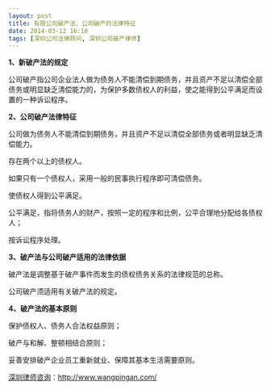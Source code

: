 ```yaml
---
layout: post
title: 有限公司破产法，公司破产的法律特征
date: 2014-03-12 16:10
tags: [深圳公司法律顾问, 深圳公司破产律师]
---
```

<strong>1、新破产法的规定</strong>

公司破产指公司企业法人做为债务人不能清偿到期债务，并且资产不足以清偿全部债务或明显缺乏清偿能力的，为保护多数债权人的利益，使之能得到公平满足而设置的一种诉讼程序。

<strong>2、公司破产法律特征</strong>

公司做为债务人不能清偿到期债务，并且资产不足以清偿全部债务或者明显缺乏清偿能力。

存在两个以上的债权人。

如果只有一个债权人，采用一般的民事执行程序即可清偿债务。

使债权人得到公平满足。

公平满足，指将债务人的财产，按照一定的程序和比例，公平合理地分配给各债权人；

按诉讼程序处理。

<strong>3、破产法与公司破产适用的法律依据</strong>

破产法是调整基于破产事件而发生的债权债务关系的法律规范的总称。

公司破产须适用有关破产法的规定。

<strong>4、破产法的基本原则</strong>

保护债权人、债务人合法权益原则；

破产与和解、整顿相结合原则；

妥善安排破产企业员工重新就业、保障其基本生活需要原则。

<a href="http://www.wangpingan.com/">深圳律师咨询</a>：<a href="http://www.wangpingan.com/">http://www.wangpingan.com/</a>

